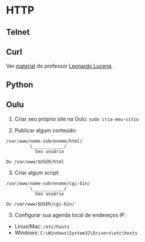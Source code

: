 # HTTP

## Telnet

## Curl
Ver [material](https://github.com/lrlucena/webapp/blob/master/conteudo/http.md) do professor [Leonardo Lucena](https://github.com/lrlucena).

## Python

## Oulu

1. Criar seu próprio site na Oulu: `sudo cria-meu-sitio`

2. Publicar algum conteúdo: 
```
/var/www/nome-sobrenome/html/
         \____________/
           Seu usuário

Ou /var/www/$USER/html
```

3. Criar algum script: 
```
/var/www/nome-sobrenome/cgi-bin/
         \____________/
           Seu usuário

Ou /var/www/$USER/cgi-bin/
```

3. Configurar sua agenda local de endereços IP:

  * Linux/Mac: `/etc/hosts`
  * Windows: `C:\Windows\System32\Drivers\etc\hosts`
